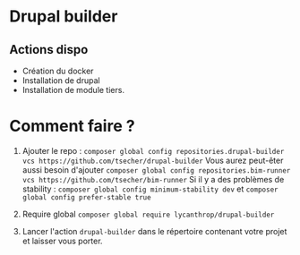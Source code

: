 # Drupal builder

## Actions dispo

- Création du docker
- Installation de drupal
- Installation de module tiers.


# Comment faire ?
1. Ajouter le repo : 
`composer global config repositories.drupal-builder vcs https://github.com/tsecher/drupal-builder`
Vous aurez peut-êter aussi besoin d'ajouter
`composer global config repositories.bim-runner vcs https://github.com/tsecher/bim-runner`
Si il y a des problèmes de stability :
 `composer global config minimum-stability dev`
 et 
 `composer global config prefer-stable true`

2. Require global
`composer global require lycanthrop/drupal-builder`
3. Lancer l'action `drupal-builder` dans le répertoire contenant votre projet et laisser vous porter.

